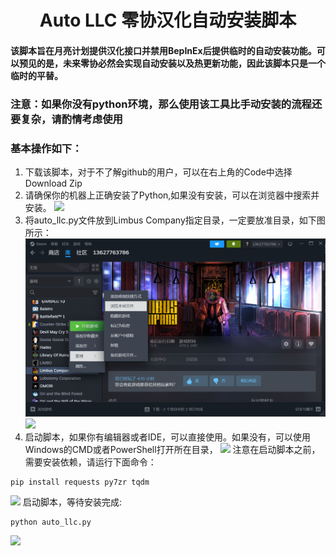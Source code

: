 # <div align="center">Auto LLC 零协汉化自动安装脚本</div>

#### 该脚本旨在月亮计划提供汉化接口并禁用BepInEx后提供临时的自动安装功能。可以预见的是，未来零协必然会实现自动安装以及热更新功能，因此该脚本只是一个临时的平替。

### 注意：如果你没有python环境，那么使用该工具比手动安装的流程还要复杂，请酌情考虑使用

### 基本操作如下：
1. 下载该脚本，对于不了解github的用户，可以在右上角的Code中选择Download Zip
2. 请确保你的机器上正确安装了Python,如果没有安装，可以在浏览器中搜索并安装。
<img src="doc/python.png"></img>
3. 将auto_llc.py文件放到Limbus Company指定目录，一定要放准目录，如下图所示：
<img src="doc/steam.png"></img>
<img src="doc/folder.png"></img>
4. 启动脚本，如果你有编辑器或者IDE，可以直接使用。如果没有，可以使用Windows的CMD或者PowerShell打开所在目录，
<img src="doc/terminal.png"></img>
注意在启动脚本之前，需要安装依赖，请运行下面命令：
```
pip install requests py7zr tqdm
```
<img src="doc/command.png"></img>
启动脚本，等待安装完成:
```
python auto_llc.py
```
<img src="doc/run.png"></img>
